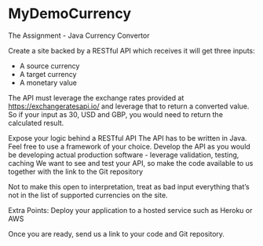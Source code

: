 # MyDemoCurrency


The Assignment - Java Currency Convertor

Create a site backed by a RESTful API which receives it will get three inputs:  

* A source currency
* A target currency
* A monetary value

The API must leverage the exchange rates provided at https://exchangeratesapi.io/ and leverage that to return a converted value. So if your input as 30, USD and GBP, you would need to return the calculated result.  

Expose your logic behind a RESTful API
The API has to be written in Java. Feel free to use a framework of your choice.
Develop the API as you would be developing actual production software - leverage validation, testing, caching
We want to see and test your API, so make the code available to us together with the link to the Git repository

Not to make this open to interpretation, treat as bad input everything that’s not in the list of supported currencies on the site.  

Extra Points: Deploy your application to a hosted service such as Heroku or AWS  

Once you are ready, send us a link to your code and Git repository.  